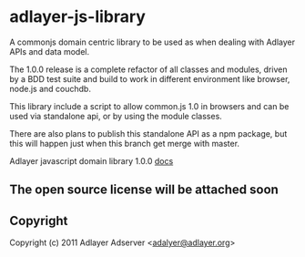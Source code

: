 
# adlayer-js-library
A commonjs domain centric library to be used as when dealing with Adlayer APIs and data model.

The 1.0.0 release is a complete refactor of all classes and modules, driven by a BDD test suite and build to work in different environment like browser, node.js and couchdb.

This library include a script to allow common.js 1.0 in browsers and can be used via standalone api, or by using the module classes.

There are also plans to publish this standalone API as a npm package, but this will happen just when this branch get merge with master.

Adlayer javascript domain library 1.0.0
[docs](1.0.0/docs/out)
 
## The open source license will be attached soon

## Copyright

Copyright (c) 2011 Adlayer Adserver
&lt;adalyer@adlayer.org&gt;